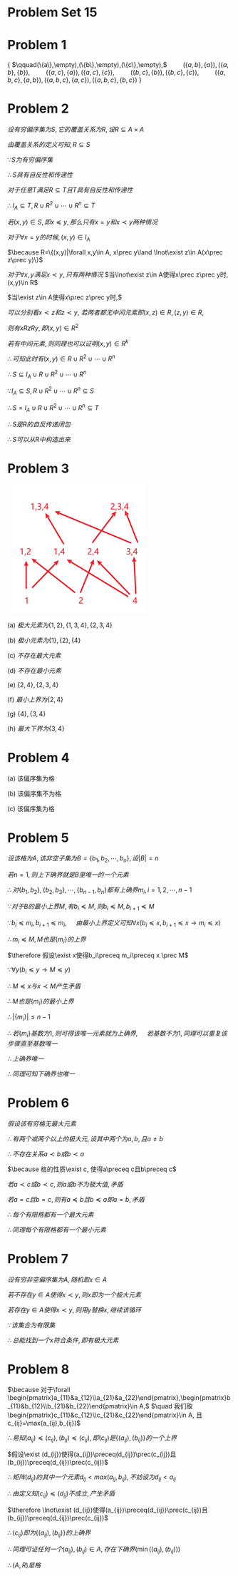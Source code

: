 # Problem Set 15

# Problem 1

$\{$
$\qquad(\{a\},\empty),(\{b\},\empty),(\{c\},\empty),$
$\qquad(\{a,b\},\{a\}),(\{a,b\},\{b\}),$
$\qquad(\{a,c\},\{a\}),(\{a,c\},\{c\}),$
$\qquad(\{b,c\},\{b\}),(\{b,c\},\{c\}),$
$\qquad(\{a,b,c\},\{a,b\}),(\{a,b,c\},\{a,c\}),(\{a,b,c\},\{b,c\})$
$\}$


# Problem 2

$设有穷偏序集为S, 它的覆盖关系为R, 设R\subseteq A\times A$

$由覆盖关系的定义可知, R\subseteq S$

$\because S为有穷偏序集$

$\therefore S具有自反性和传递性$

$对于任意T满足R\subseteq T且T具有自反性和传递性$

$\therefore I_A\subseteq T, R\cup R^2\cup\cdots\cup R^n\subseteq T$

$若(x,y)\in S, 即x\preceq y, 那么只有x=y和x\prec y两种情况$

$对于\forall x=y的时候, (x, y)\in I_A$

$\because R=\{(x,y)|\forall x,y\in A, x\prec y\land \lnot\exist z\in A(x\prec z\prec y)\}$

$对于\forall x,y满足x\prec y, 只有两种情况$
$当\lnot\exist z\in A使得x\prec z\prec y时, (x,y)\in R$

$当\exist z\in A使得x\prec z\prec y时,$

$可以分别看x\prec z和z\prec y,$
$若两者都无中间元素即(x,z)\in R, (z,y)\in R,$

$则有xRzRy, 即(x,y)\in R^2$

$若有中间元素, 则同理也可以证明(x,y)\in R^k$

$\therefore 可知此时有(x,y)\in R\cup R^2\cup\cdots\cup R^n$

$\therefore S\subseteq I_A\cup R\cup R^2\cup\cdots\cup R^n$

$\because I_A\subseteq S, R\cup R^2\cup\cdots\cup R^n\subseteq S$

$\therefore S=I_A\cup R\cup R^2\cup\cdots\cup R^n\subseteq T$

$\therefore S是R的自反传递闭包$

$\therefore S可以从R中构造出来$


# Problem 3

![](./image/2020-12-07-20-01-59.png)

(a) $极大元素为\{1,2\},\{1,3,4\},\{2,3,4\}$

(b) $极小元素为\{1\},\{2\},\{4\}$

(c) $不存在最大元素$

(d) $不存在最小元素$

(e) $\{2,4\},\{2,3,4\}$

(f) $最小上界为\{2,4\}$

(g) $\{4\}, \{3,4\}$

(h) $最大下界为\{3,4\}$


# Problem 4

(a) 该偏序集为格

(b) 该偏序集不为格

(c) 该偏序集为格


# Problem 5

$设该格为A, 该非空子集为B=\{b_1,b_2,\cdots,b_n\}, 设|B|=n$

$若n=1, 则上下确界就是B里唯一的一个元素$

$\therefore 对\{b_1,b_2\},\{b_2,b_3\},\cdots, \{b_{n-1},b_n\}都有上确界m_i, i=1,2,\cdots,n-1$

$\because 对于B的最小上界M, 有b_i\preceq M, 则b_i\preceq M,b_{i+1}\preceq M$

$\because b_i\preceq m_i, b_{i+1}\preceq m_i,$
$\quad 由最小上界定义可知\forall x(b_i\preceq x, b_{i+1}\preceq x \to m_i\preceq x)$

$\therefore m_i\preceq M, M也是\{m_i\}的上界$

$\therefore 假设\exist x使得b_i\preceq m_i\preceq x \prec M$

$\because \forall y(b_i\preceq y\to M\preceq y)$

$\therefore M\preceq x与x\prec M产生矛盾$

$\therefore M也是\{m_i\}的最小上界$

$\therefore |\{m_i\}|\leq n-1$

$\therefore 若\{m_i\}基数为1, 则可得该唯一元素就为上确界,$
$\quad 若基数不为1, 同理可以重复该步骤直至基数唯一$

$\therefore 上确界唯一$

$\therefore 同理可知下确界也唯一$


# Problem 6

$假设该有穷格无最大元素$

$\therefore 有两个或两个以上的极大元, 设其中两个为a,b, 且a\neq b$

$\therefore 不存在关系a\prec b或b\prec a$

$\because 格的性质\exist c, 使得a\preceq c且b\preceq c$

$若a\prec c或b\prec c, 则a或b不为极大值, 矛盾$

$若a=c且b=c, 则有a\preceq b且b\preceq a即a=b, 矛盾$

$\therefore 每个有限格都有一个最大元素$

$\therefore 同理每个有限格都有一个最小元素$


# Problem 7

$设有穷非空偏序集为A, 随机取x\in A$

$若不存在y\in A使得x\prec y, 则x即为一个极大元素$

$若存在y\in A使得x\prec y, 则用y替换x, 继续该循环$

$\because 该集合为有限集$

$\therefore 总能找到一个x符合条件, 即有极大元素$


# Problem 8

$\because 对于\forall \begin{pmatrix}a_{11}&a_{12}\\a_{21}&a_{22}\end{pmatrix},\begin{pmatrix}b_{11}&b_{12}\\b_{21}&b_{22}\end{pmatrix}\in A,$
$\quad 我们取\begin{pmatrix}c_{11}&c_{12}\\c_{21}&c_{22}\end{pmatrix}\in A, 且c_{ij}=\max(a_{ij},b_{ij})$

$\therefore 易知(a_{ij})\preceq(c_{ij}),(b_{ij})\preceq(c_{ij}), 即(c_{ij})是\{(a_{ij}),(b_{ij})\}的一个上界$

$假设\exist (d_{ij})使得(a_{ij})\preceq(d_{ij})\prec(c_{ij})且(b_{ij})\preceq(d_{ij})\prec(c_{ij})$

$\therefore 矩阵(d_{ij})的其中一个元素d_{ij}<max(a_{ij},b_{ij}), 不妨设为d_{ij}<a_{ij}$

$\therefore 由定义知(c_{ij})\preceq (d_{ij})不成立, 产生矛盾$

$\therefore \lnot\exist (d_{ij})使得(a_{ij})\preceq(d_{ij})\prec(c_{ij})且(b_{ij})\preceq(d_{ij})\prec(c_{ij})$

$\therefore (c_{ij})即为\{(a_{ij}),(b_{ij})\}的上确界$

$\therefore 同理可证任何一个(a_{ij}),(b_{ij})\in A, 存在下确界(\min((a_{ij}),(b_{ij})))$

$\therefore (A,R)是格$